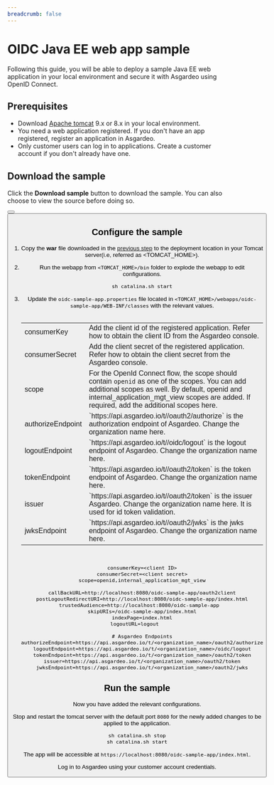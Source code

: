 ```yaml
---
breadcrumb: false
---
```


# OIDC Java EE web app sample

Following this guide, you will be able to deploy a sample Java EE web application in your local environment and secure it with Asgardeo using OpenID Connect.

## Prerequisites
- Download [Apache tomcat](https://tomcat.apache.org/tomcat-9.0-doc/) 9.x or 8.x in your local environment.
- You need a web application registered. If you don't have an app registered, <a :href="$withBase('/guides/applications/web-app/register-oidc-web-app/')">register an application</a> in Asgardeo.
- Only <a :href="$withBase('/guides/users/manage-customers/')">customer</a> users can log in to applications. <a :href="$withBase('/guides/users/manage-customers/#onboard-a-customer')">Create a customer account</a> if you don't already have one.


## Download the sample

Click the **Download sample** button to download the sample. You can also choose to view the source before doing so.

<Button 
    buttonType='grey-outlined-icon'
    displayType='inline-button'
    buttonText='Download sample'
    startIconPath='images/technologies/java-logo.svg'
    endIconPath='icons/downloadIcon.svg'
    externalLink='https://github.com/asgardeo/asgardeo-tomcat-oidc-agent/releases/latest/download/oidc-sample-app.war'
    v-bind:openInNewTab='true'
/>
<Button 
    buttonType='grey-outlined-icon'
    displayType='inline-button'
    buttonText='View source'
    endIconPath='images/technologies/github-logo.svg'
    externalLink='https://github.com/asgardeo/asgardeo-tomcat-oidc-agent/tree/master/io.asgardeo.tomcat.oidc.sample'
    v-bind:openInNewTab='true'
/>

## Configure the sample

1. Copy the **war** file downloaded in the [previous step](#download-the-sample) to the deployment location in your Tomcat server(i.e, referred as <TOMCAT_HOME>).
2. Run the webapp from `<TOMCAT_HOME>/bin` folder to explode the webapp to edit configurations. 
    ```shell script no-line-numbers
   sh catalina.sh start
   ```
3. Update the `oidc-sample-app.properties` file located in `<TOMCAT_HOME>/webapps/oidc-sample-app/WEB-INF/classes` with the relevant values.    
     <br>
     <table>
      <tr>
          <td>consumerKey</td>
          <td>Add the client id of the registered application. Refer <a :href="$withBase('/guides/applications/oidc/discover-oidc-configs/#obtain-client-id-and-client-secret')">how to obtain the client ID</a> from the Asgardeo console.</td>
      </tr>
      <tr>
        <td>consumerSecret</td>
        <td>Add the client secret of the registered application. Refer <a :href="$withBase('/guides/applications/oidc/discover-oidc-configs/#obtain-client-id-and-client-secret')">how to obtain the client secret</a> from the Asgardeo console.</td>
      </tr>
      <tr>
        <td>scope</td>
        <td>For the OpenId Connect flow, the scope should contain <code>openid</code> as one of the scopes. You can add additional scopes as well. By default,  openid and internal_application_mgt_view scopes are added. If required, add the additional scopes here.</td>
      </tr>
      <tr>
        <td>authorizeEndpoint</td>
        <td>`https://api.asgardeo.io/t/<organization_name>/oauth2/authorize` is the authorization endpoint of Asgardeo. Change the organization name here.</td>
      </tr>
      <tr>
          <td>logoutEndpoint</td>
          <td>`https://api.asgardeo.io/t/<organization_name>/oidc/logout` is the logout endpoint of Asgardeo. Change the organization name here.</td>
      </tr>
      <tr>
          <td>tokenEndpoint</td>
          <td>`https://api.asgardeo.io/t/<organization_name>/oauth2/token` is the token endpoint of Asgardeo. Change the organization name here.</td>
      </tr>
      <tr>
        <td>issuer</td>
        <td>`https://api.asgardeo.io/t/<organization_name>/oauth2/token` is the issuer Asgardeo. Change the organization name here. It is used for id token validation.</td>
      </tr>
      <tr>
        <td>jwksEndpoint</td>
        <td>`https://api.asgardeo.io/t/<organization_name>/oauth2/jwks` is the jwks endpoint of Asgardeo. Change the organization name here.</td>
    </tr>
    </table>
     
     <br>
     
      ``` no-line-numbers
      consumerKey=<client ID>
      consumerSecret=<client secret>
      scope=openid,internal_application_mgt_view
   
      callBackURL=http://localhost:8080/oidc-sample-app/oauth2client
      postLogoutRedirectURI=http://localhost:8080/oidc-sample-app/index.html
      trustedAudience=http://localhost:8080/oidc-sample-app  
      skipURIs=/oidc-sample-app/index.html
      indexPage=index.html
      logoutURL=logout     
   
      # Asgardeo Endpoints
      authorizeEndpoint=https://api.asgardeo.io/t/<organization_name>/oauth2/authorize
      logoutEndpoint=https://api.asgardeo.io/t/<organization_name>/oidc/logout
      tokenEndpoint=https://api.asgardeo.io/t/<organization_name>/oauth2/token
      issuer=https://api.asgardeo.io/t/<organization_name>/oauth2/token
      jwksEndpoint=https://api.asgardeo.io/t/<organization_name>/oauth2/jwks
      ```

## Run the sample

Now you have added the relevant configurations.

Stop and restart the tomcat server with the default port `8080` for the newly added changes to be applied to the application.

```shell script no-line-numbers
sh catalina.sh stop
sh catalina.sh start
```

The app will be accessible at `https://localhost:8080/oidc-sample-app/index.html`.

Log in to Asgardeo using your customer account credentials.
